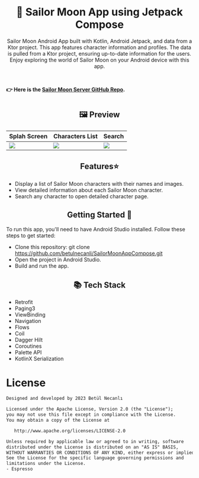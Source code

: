 


#  <h1 align="center">🌙 Sailor Moon App using Jetpack Compose</h1>

<p align="center">  Sailor Moon Android App built with Kotlin, Android Jetpack, and data from a Ktor project. This app features character information and profiles. 
The data is pulled from a Ktor project, ensuring up-to-date information for the users. 
Enjoy exploring the world of Sailor Moon on your Android device with this app.</p><br>

**👉 Here is the [Sailor Moon Server GitHub Repo](https://github.com/betulnecanli/SailorMoonServer).**

#  <h2 align="center">🖼 Preview</h2>
###  
  Splah Screen  | Characters List  | Search
------------- | ------------- | -------------
![](https://github.com/betulnecanli/SailorMoonAppCompose/blob/master/ss/splash.gif?raw=true)  | ![](https://github.com/betulnecanli/SailorMoonAppCompose/blob/master/ss/detail.gif?raw=true)  | ![](https://github.com/betulnecanli/SailorMoonAppCompose/blob/master/ss/search.gif?raw=true)

<h2 align="center">Features⭐</h2>

- Display a list of Sailor Moon characters with their names and images.
- View detailed information about each Sailor Moon character.
- Search any character to open detailed character page.

  
<h2 align="center">Getting Started 🚀</h2>

To run this app, you'll need to have Android Studio installed. Follow these steps to get started:

 - Clone this repository: git clone https://github.com/betulnecanli/SailorMoonAppCompose.git
 - Open the project in Android Studio.
 - Build and run the app.



<h2 align="center">📚 Tech Stack </h2>

- Retrofit
- Paging3
- ViewBinding
- Navigation
- Flows
- Coil
- Dagger Hilt
- Coroutines
- Palette API
- KotlinX Serialization

# License
```xml
Designed and developed by 2023 Betül Necanlı 

Licensed under the Apache License, Version 2.0 (the "License");
you may not use this file except in compliance with the License.
You may obtain a copy of the License at

   http://www.apache.org/licenses/LICENSE-2.0

Unless required by applicable law or agreed to in writing, software
distributed under the License is distributed on an "AS IS" BASIS,
WITHOUT WARRANTIES OR CONDITIONS OF ANY KIND, either express or implied.
See the License for the specific language governing permissions and
limitations under the License.
- Espresso 
